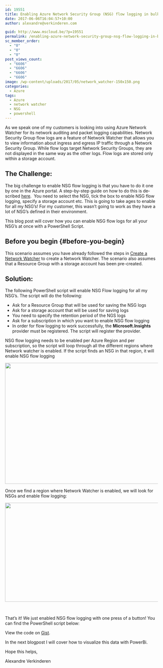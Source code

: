 ```yaml
---
id: 19551
title: Enabling Azure Network Security Group (NSG) flow logging in bulk
date: 2017-06-06T16:04:57+10:00
author: alexandre@verkinderen.com

guid: http://www.mscloud.be/?p=19551
permalink: /enabling-azure-network-security-group-nsg-flow-logging-in-bulk/
sc_member_order:
  - "0"
  - "0"
  - "0"
post_views_count:
  - "6606"
  - "6606"
  - "6606"
  - "6606"
image: /wp-content/uploads/2017/05/network_watcher-150x150.png
categories:
  - Azure
tags:
  - Azure
  - network watcher
  - NSG
  - powershell
---
```

<span lang="EN-AU">As we speak one of my customers is looking into using Azure Network Watcher for its network auditing and packet logging capabilities. </span><span lang="EN-AU">Network Security Group flow logs are a feature of Network Watcher that allows you to view information about ingress and egress IP traffic through a Network Security Group. </span><span lang="EN-AU">While flow logs target Network Security Groups, they are not displayed in the same way as the other logs. Flow logs are stored only within a storage account.</span>

## <span lang="EN-AU">The Challenge:</span>

<span lang="EN-AU">The big challenge to enable NSG flow logging is that you have to do it one by one in the Azure portal. A step-by-step guide on how to do this is described <a href="https://docs.microsoft.com/en-us/azure/network-watcher/network-watcher-nsg-flow-logging-portal">here</a>.  You need to select the NSG, tick the box to enable NSG flow logging, specify a storage account etc. This is going to take ages to enable for all my NSG&#8217;s! For my customer, this wasn’t going to work as they have a lot of NSG’s defined in their environment.</span>

<span lang="EN-AU">This blog post will cover how you can enable NSG flow logs for all your NSG’s at once with a PowerShell Script.</span>

## Before you begin {#before-you-begin}

<p class="lf-text-block lf-block" data-lf-anchor-id="9da02eb9a5e230a891c99d464f610341:0">
  This scenario assumes you have already followed the steps in <a href="https://docs.microsoft.com/en-us/azure/network-watcher/network-watcher-create" data-linktype="relative-path">Create a Network Watcher</a> to create a Network Watcher. The scenario also assumes that a Resource Group with a storage account has been pre-created.
</p>

## <span lang="EN-AU">Solution:</span>

The following PowerShell script will enable NSG Flow logging for all my NSG&#8217;s. The script will do the following:

  * Ask for a Resource Group that will be used for saving the NSG logs
  * Ask for a storage account that will be used for saving logs
  * You need to specify the retention period of the NGS logs
  * Ask for a subscription in which you want to enable NSG flow logging
  * In order for flow logging to work successfully, the **Microsoft.Insights** provider must be registered. The script will register the provider.

NSG flow logging needs to be enabled per Azure Region and per subscription, so the script will loop through all the different regions where Network watcher is enabled. If the script finds an NSG in that region, it will enable NSG flow logging

[<img class="alignnone size-large wp-image-19571" src="http://www.mscloud.be/wp-content/uploads/2017/05/enablensgflow1-1024x529.png" alt="" width="768" height="397" srcset="/wp-content/uploads/2017/05/enablensgflow1-1024x529.png 1024w, /wp-content/uploads/2017/05/enablensgflow1-300x155.png 300w, /wp-content/uploads/2017/05/enablensgflow1-768x397.png 768w" sizes="(max-width: 768px) 100vw, 768px" />](http://www.mscloud.be/wp-content/uploads/2017/05/enablensgflow1.png)

Once we find a region where Network Watcher is enabled, we will look for NSGs and enable flow logging:

[<img class="alignnone size-large wp-image-19661" src="http://www.mscloud.be/wp-content/uploads/2017/05/enableflowbluredpng-1024x433.png" alt="" width="768" height="325" srcset="/wp-content/uploads/2017/05/enableflowbluredpng-1024x433.png 1024w, /wp-content/uploads/2017/05/enableflowbluredpng-300x127.png 300w, /wp-content/uploads/2017/05/enableflowbluredpng-768x324.png 768w" sizes="(max-width: 768px) 100vw, 768px" />](http://www.mscloud.be/wp-content/uploads/2017/05/enableflowbluredpng.png)

&nbsp;

That&#8217;s it! We just enabled NSG flow logging with one press of a button! You can find the PowerShell script below:

<div class="oembed-gist">
  <noscript>
    View the code on <a href="https://gist.github.com/averkinderen/3d03a0d5e2231e8cf97b5ba0e6cae08e">Gist</a>.
  </noscript>
</div>

In the next blogpost I will cover how to visualize this data with PowerBi.

Hope this helps,

Alexandre Verkinderen
